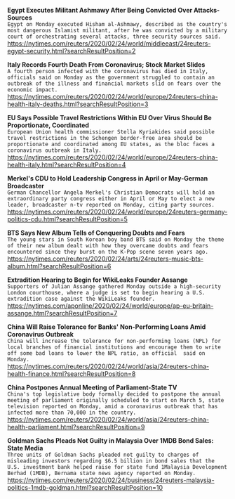 **Egypt Executes Militant Ashmawy After Being Convicted Over Attacks-Sources**\
`Egypt on Monday executed Hisham al-Ashmawy, described as the country's most dangerous Islamist militant, after he was convicted by a military court of orchestrating several attacks, three security sources said.`\
https://nytimes.com/reuters/2020/02/24/world/middleeast/24reuters-egypt-security.html?searchResultPosition=2

**Italy Records Fourth Death From Coronavirus; Stock Market Slides**\
`A fourth person infected with the coronavirus has died in Italy, officials said on Monday as the government struggled to contain an outbreak of the illness and financial markets slid on fears over the economic impact.`\
https://nytimes.com/reuters/2020/02/24/world/europe/24reuters-china-health-italy-deaths.html?searchResultPosition=3

**EU Says Possible Travel Restrictions Within EU Over Virus Should Be Proportionate, Coordinated**\
`European Union health commissioner Stella Kyriakides said possible travel restrictions in the Schengen border-free area should be proportionate and coordinated among EU states, as the bloc faces a coronavirus outbreak in Italy.`\
https://nytimes.com/reuters/2020/02/24/world/europe/24reuters-china-health-italy.html?searchResultPosition=4

**Merkel's CDU to Hold Leadership Congress in April or May-German Broadcaster**\
`German Chancellor Angela Merkel's Christian Democrats will hold an extraordinary party congress either in April or May to elect a new leader, broadcaster n-tv reported on Monday, citing party sources.`\
https://nytimes.com/reuters/2020/02/24/world/europe/24reuters-germany-politics-cdu.html?searchResultPosition=5

**BTS Says New Album Tells of Conquering Doubts and Fears**\
`The young stars in South Korean boy band BTS said on Monday the theme of their new album dealt with how they overcame doubts and fears encountered since they burst on the K-Pop scene seven years ago.`\
https://nytimes.com/reuters/2020/02/24/arts/24reuters-music-bts-album.html?searchResultPosition=6

**Extradition Hearing to Begin for WikiLeaks Founder Assange**\
`Supporters of Julian Assange gathered Monday outside a high-security London courthouse, where a judge is set to begin hearing a U.S. extradition case against the WikiLeaks founder.`\
https://nytimes.com/aponline/2020/02/24/world/europe/ap-eu-britain-assange.html?searchResultPosition=7

**China Will Raise Tolerance for Banks' Non-Performing Loans Amid Coronavirus Outbreak**\
`China will increase the tolerance for non-performing loans (NPL) for local branches of financial institutions and encourage them to write off some bad loans to lower the NPL ratio, an official  said on Monday.`\
https://nytimes.com/reuters/2020/02/24/world/asia/24reuters-china-health-finance.html?searchResultPosition=8

**China Postpones Annual Meeting of Parliament-State TV**\
`China's top legislative body formally decided to postpone the annual meeting of parliament originally scheduled to start on March 5, state television reported on Monday, amid a coronavirus outbreak that has infected more than 70,000 in the country. `\
https://nytimes.com/reuters/2020/02/24/world/asia/24reuters-china-health-parliament.html?searchResultPosition=9

**Goldman Sachs Pleads Not Guilty in Malaysia Over 1MDB Bond Sales: State Media**\
`Three units of Goldman Sachs pleaded not guilty to charges of misleading investors regarding $6.5 billion in bond sales that the U.S. investment bank helped raise for state fund 1Malaysia Development Berhad (1MDB), Bernama state news agency reported on Monday. `\
https://nytimes.com/reuters/2020/02/24/business/24reuters-malaysia-politics-1mdb-goldman.html?searchResultPosition=10

